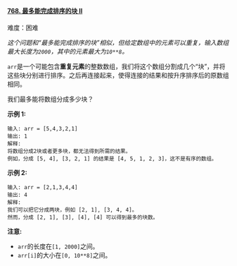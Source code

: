 ﻿#### [768\. 最多能完成排序的块 II](https://leetcode.cn/problems/max-chunks-to-make-sorted-ii/)

难度：困难

_这个问题和“最多能完成排序的块”相似，但给定数组中的元素可以重复，输入数组最大长度为`2000`，其中的元素最大为`10**8`。_

`arr`是一个可能包含**重复元素**的整数数组，我们将这个数组分割成几个“块”，并将这些块分别进行排序。之后再连接起来，使得连接的结果和按升序排序后的原数组相同。

我们最多能将数组分成多少块？

**示例 1:**

```
输入: arr = [5,4,3,2,1]
输出: 1
解释:
将数组分成2块或者更多块，都无法得到所需的结果。
例如，分成 [5, 4], [3, 2, 1] 的结果是 [4, 5, 1, 2, 3]，这不是有序的数组。 

```

**示例 2:**

```
输入: arr = [2,1,3,4,4]
输出: 4
解释:
我们可以把它分成两块，例如 [2, 1], [3, 4, 4]。
然而，分成 [2, 1], [3], [4], [4] 可以得到最多的块数。 

```

**注意:**

-   `arr`的长度在`[1, 2000]`之间。
-   `arr[i]`的大小在`[0, 10**8]`之间。
